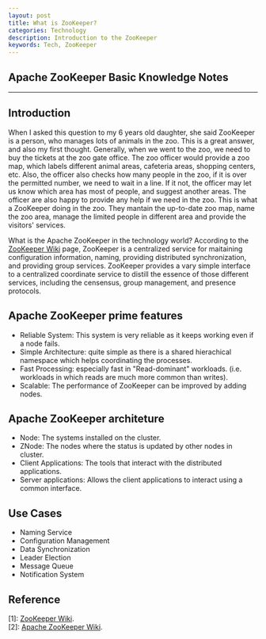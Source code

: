 ```yaml
---
layout: post
title: What is ZooKeeper?
categories: Technology
description: Introduction to the ZooKeeper
keywords: Tech, ZooKeeper
---
```


## Apache ZooKeeper Basic Knowledge  Notes

---

## Introduction

When I asked this question to my 6 years old daughter, she said ZooKeeper is a person, who manages lots of animals in the zoo. This is a great answer, and also my first thought. Generally, when we went to the zoo, we need to buy the tickets at the zoo gate office. The zoo officer would provide a zoo map, which labels different animal areas, cafeteria areas, shopping centers, etc. Also, the officer also checks how many people in the zoo, if it is over the permitted number, we need to wait in a line. If it not, the officer may let us know which area has most of people, and suggest another areas. The officer are also happy to provide any help if we need in the zoo. This is what a ZooKeeper doing in the zoo. They mantain the up-to-date zoo map, name the zoo area, manage the limited people in different area and provide the visitors' services.

What is the Apache ZooKeeper in the technology world? According to the [ZooKeeper Wiki](https://cwiki.apache.org/confluence/display/ZOOKEEPER/Index) page, ZooKeeper is a centralized service for maitaining configuration information, naming, providing distributed synchronization, and providing group services. ZooKeeper provides a vary simple interface to a centralized coordinate service to distill the essence of those different services, including the censensus, group management, and presence protocols.

## Apache ZooKeeper prime features

- Reliable System: This system is very reliable as it keeps working even if a node fails.
- Simple Architecture: quite simple as there is a shared hierachical namespace which helps coordinating the processes.
- Fast Processing: especially fast in "Read-dominant" workloads. (i.e. workloads in which reads are much more common than writes).
- Scalable: The performance of ZooKeeper can be improved by adding nodes.

## Apache ZooKeeper architeture

- Node: The systems installed on the cluster.
- ZNode: The nodes where the status is updated by other nodes in cluster.
- Client Applications: The tools that interact with the distributed applications.
- Server applications: Allows the client applications to interact using a common interface.

## Use Cases

- Naming Service
- Configuration Management
- Data Synchronization
- Leader Election
- Message Queue
- Notification System

## Reference

[1]: [ZooKeeper Wiki](https://cwiki.apache.org/confluence/display/ZOOKEEPER/Index).  
[2]: [Apache ZooKeeper Wiki](https://en.wikipedia.org/wiki/Apache_ZooKeeper).